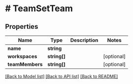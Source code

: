 # # TeamSetTeam

## Properties

Name | Type | Description | Notes
------------ | ------------- | ------------- | -------------
**name** | **string** |  | 
**workspaces** | **string[]** |  | [optional] 
**teamMembers** | **string[]** |  | [optional] 

[[Back to Model list]](../../README.md#documentation-for-models) [[Back to API list]](../../README.md#documentation-for-api-endpoints) [[Back to README]](../../README.md)


